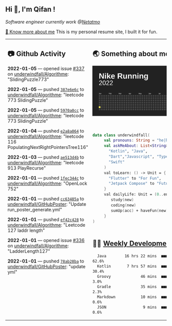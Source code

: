 <h2> Hi 👋, I'm Qifan ! </h2>
<p><em>Software engineer currently work @<a href="https://www.netatmo.com">Netatmo</a>
</em></p><p><a href="https://qifanyang.com/resume" target="_blank"> 🔭 Know more about me</a> This is my personal resume site, I built it for fun.</p>
<table><tr><td valign="top" rowspan="2">

 ## 📷 Github Activity
 <!-- githubActivity starts -->
  **2022-01-05** — opened issue [#337](https://api.github.com/repos/underwindfall/Algorithme/issues/337) on [underwindfall/Algorithme](https://api.github.com/repos/underwindfall/Algorithme): "SlidingPuzzle773"

  **2022-01-05** — pushed [`387e6e6c`](https://github.com/underwindfall/Algorithme/commit/387e6e6c6b2de38b7bb6f880c7ad048885997c3a) to [underwindfall/Algorithme](https://api.github.com/repos/underwindfall/Algorithme): "leetcode 773 SlidingPuzzle"

  **2022-01-05** — pushed [`5970a0cc`](https://github.com/underwindfall/Algorithme/commit/5970a0ccb7f1cc9b85ebc3794cc3cee68518c5f2) to [underwindfall/Algorithme](https://api.github.com/repos/underwindfall/Algorithme): "leetcode 773 SlidingPuzzle"

  **2022-01-04** — pushed [`e2a8a064`](https://github.com/underwindfall/Algorithme/commit/e2a8a0645baee43bbe7ee68d6c2a746307cddfbe) to [underwindfall/Algorithme](https://api.github.com/repos/underwindfall/Algorithme): "leetcode 116 PopulatingNextRightPointersTree116"

  **2022-01-03** — pushed [`ae513d4b`](https://github.com/underwindfall/Algorithme/commit/ae513d4bc4366af2212a29369244df1bdb3457e0) to [underwindfall/Algorithme](https://api.github.com/repos/underwindfall/Algorithme): "leetcode 913 PlayRecurse"

  **2022-01-01** — pushed [`1fec344c`](https://github.com/underwindfall/Algorithme/commit/1fec344c0466790a5a5f0334643dfb2929cb58d7) to [underwindfall/Algorithme](https://api.github.com/repos/underwindfall/Algorithme): "OpenLock 752"

  **2022-01-01** — pushed [`cc63485a`](https://github.com/underwindfall/GitHubPoster/commit/cc63485ac0554a913ee58b807064927b1f3d0788) to [underwindfall/GitHubPoster](https://api.github.com/repos/underwindfall/GitHubPoster): "Update run_poster_generate.yml"

  **2022-01-01** — pushed [`ef42c428`](https://github.com/underwindfall/Algorithme/commit/ef42c428f54f38514ca9672134551fa23ad67cb2) to [underwindfall/Algorithme](https://api.github.com/repos/underwindfall/Algorithme): "Leetcode 127 laddr length"

  **2022-01-01** — opened issue [#336](https://api.github.com/repos/underwindfall/Algorithme/issues/336) on [underwindfall/Algorithme](https://api.github.com/repos/underwindfall/Algorithme): "LadderLength127"

  **2022-01-01** — pushed [`78ab28ba`](https://github.com/underwindfall/GitHubPoster/commit/78ab28ba456eff48819e65332b8a961706b5bdda) to [underwindfall/GitHubPoster](https://api.github.com/repos/underwindfall/GitHubPoster): "update yml"
 <!-- githubActivity ends -->
 </td><td valign="top">

 ## 🌏 Something about me
 <!-- profile starts -->
 <a href="https://github.com/underwindfall" width="100%">
   <img src="https://github.com/underwindfall/GitHubPoster/blob/main/examples/nike.svg"/>
 </a>
 <br/>
 <br/>
 <br/>

 ```kotlin
 data class underwindfall(
      val pronouns: String = "he|him",
      val askMeAbout: List<String> = listOf(
        "Kotlin", "Java",
        "Dart","Javascript", "Typescript",
        "Swift"
      )
      val toLearn: () -> Unit = {
        "Flutter" to "For Fun",
        "Jetpack Compose" to "Future"
      }
      val dailyLife: Unit = (0..end).reduce { acc, new ->
         study(new)
         coding(new)
         sumUp(acc) + haveFun(new)
      }
 )
 ```
 <!-- profile ends -->
 </td></tr><tr><td valign="top">

 ## 🏊‍♂️ <a href="https://gist.github.com/underwindfall/377ee88ba1fabd1e93516e48ca9c61eb" target="_blank">Weekly Development Breakdown</a>
  <!-- codeTime starts -->
  ```text
    Java        16 hrs 22 mins  ■■■■■■■■■■■■■■■■■■▥□□□□□  62.6%
    Kotlin       7 hrs 57 mins  ■■■■■■■■■■▦□□□□□□□□□□□□□  30.4%
    Groovy             46 mins  ■■■■◱□□□□□□□□□□□□□□□□□□□   3.0%
    Gradle             35 mins  ■■■■□□□□□□□□□□□□□□□□□□□□   2.3%
    Markdown           10 mins  ■■■▦□□□□□□□□□□□□□□□□□□□□   0.6%
    JSON                9 mins  ■■■▥□□□□□□□□□□□□□□□□□□□□   0.6%
  ```
  <!-- codeTime starts -->
  </td></tr></table>
